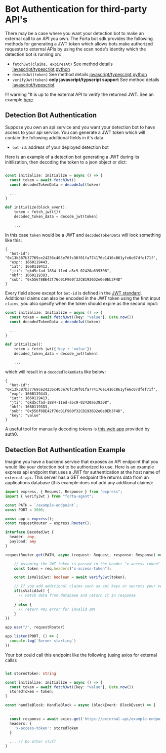 # Bot Authentication for third-party API's

There may be a case where you want your detection bot to make an external call to an API you own. The Forta bot sdk provides the following methods for generating a JWT token which allows bots make authorized requests to external APIs by using the scan node's identity which the detection bot is running on:

- `fetchJwt(claims, expiresAt)` See method details [javascript/typescript](sdk.md#fetchjwt),[python](python.md#fetchjwt)
- `decodeJwt(token)` See method details [javascript/typescript](sdk.md#decodejwt),[python](python.md#decodejwt)
- `verifyJwt(token)` **only javascript/typscript support**  See method details [javascript/typescript](sdk.md#verifyjwt)

!!! warning "It is up to the external API to verify the returned JWT. See an example [here](jwt-auth.md#detection-bot-authentication-example).

## Detection Bot Authentication

Suppose you own an api service and you want your detection bot to have access to your api service. You can generate a JWT token which will contain the following additional fields in it's data:

- `bot-id`: address of your deployed detection bot

Here is an example of a detection bot generating a JWT during its initilization, then decoding the token to a json object or dict:

``` typescript

const initialize: Initialize = async () => {
  const token = await fetchJwt()
  const decodedTokenData = decodeJwt(token)
  
  ...
}
```

``` python
def initialize(block_event):
    token = fetch_jwt({})
    decoded_token_data = decode_jwt(token)
    
    ...
```

In this case `token` would be a JWT and `decodedTokenData` will look something like this:

```
{
  "bot-id": "0x13k387b37769ce24236c403e76fc30f01fa774176e1416c861yfe6c07dfef71f",
  "exp": 1660119443,
  "iat": 1660119413,
  "jti": "qkd5cfad-1884-11ed-a5c9-02420a639308",
  "nbf": 1660119383,
  "sub": "0x556f8BE42f76c01F960f32CB1936D2e0e0Eb3F4D"
}
```

Every field above except for `bot-id` is defined in the [JWT standard](https://auth0.com/docs/secure/tokens/json-web-tokens/json-web-token-claims#registered-claims). Additional claims can also be encoded in the JWT token using the first input `claims`, you also specify when the token should expire as the second input:

``` typescript
const initialize: Initialize = async () => {
  const token = await fetchJwt({key: "value"}, Date.now())
  const decodedTokenData = decodeJwt(token)

  ...
}
```

``` python
def initialize():
    token = fetch_jwt({'key': 'value'})
    decoded_token_data = decode_jwt(token)

    ...
```

which will result in a `decodedTokenData` like below:

```
{
  "bot-id": "0x13k387b37769ce24236c403e76fc30f01fa774176e1416c861yfe6c07dfef71f",
  "exp": 1660119443,
  "iat": 1660119413,
  "jti": "qkd5cfad-1884-11ed-a5c9-02420a639308",
  "nbf": 1660119383,
  "sub": "0x556f8BE42f76c01F960f32CB1936D2e0e0Eb3F4D",
  "key": "value"
}
```

A useful tool for manually decoding tokens is [this web app](https://jwt.io/) provided by auth0.

## Detection Bot Authentication Example

Imagine you have a backend service that exposes an API endpoint that you would like your detection bot to be authorized to use. Here is an example express api endpoint that uses a JWT for authentication at the host name of `external-api`. This server has a GET endpoint the returns data from an applications database (this example does not add any additional claims):

``` typescript
import express, { Request, Response } from "express";
import { verifyJwt } from "forta-agent";

const PATH = `/example-endpoint`;
const PORT = 3000;

const app = express();
const requestRouter = express.Router();

interface DecodedJwt {
  header: any,
  payload: any
}

requestRouter.get(PATH, async (request: Request, response: Response) => {

    // Assuming the JWT token is passed in the header "x-access-token". You can choose a different method to pass the JWT
    const token = req.headers["x-access-token"];

    const isValidJwt: boolean = await verifyJwt(token);

    // If you add additional claims such as api keys or secrets your verification logic can use those as well
    if(isValidJwt) {
      // Fetch data from database and return it in response
      ...
    } else {
      // return 401 error for invalid JWT
    }
})

app.use("/", requestRouter)

app.listen(PORT, () => {
  console.log(`Server starting`)
})

```

Your bot could call this endpoint like the following (using axios for external calls):

``` typescript

let storedToken: string

const initialize: Initialize = async () => {
  const token = await fetchJwt({key: "value"}, Date.now())
  storedToken = token;
}

const handleBlock: HandleBlock = async (blockEvent: BlockEvent) => {
  
  ...
  const response = await axios.get('https://external-api/example-endpoint', {
  headers: {
    'x-access-token': storedToken
  }

  ... // Do other stuff
}

```